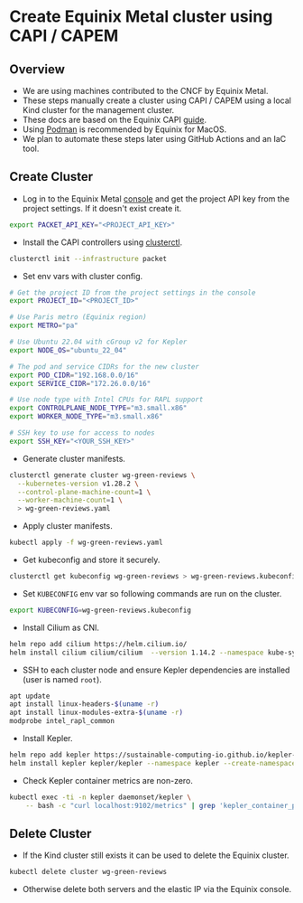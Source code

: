 # Create Equinix Metal cluster using CAPI / CAPEM

## Overview

- We are using machines contributed to the CNCF by Equinix Metal.
- These steps manually create a cluster using CAPI / CAPEM using a local
Kind cluster for the management cluster.
- These docs are based on the Equinix CAPI [guide](https://deploy.equinix.com/developers/guides/kubernetes-cluster-api/).
- Using [Podman](https://github.com/kubernetes-sigs/cluster-api-provider-packet/issues/496)
is recommended by Equinix for MacOS.
- We plan to automate these steps later using GitHub Actions and an IaC tool.

## Create Cluster

- Log in to the Equinix Metal [console](https://console.equinix.com/) and get
the project API key from the project settings. If it doesn't exist create it.

```sh
export PACKET_API_KEY="<PROJECT_API_KEY>"
```

- Install the CAPI controllers using [clusterctl](https://cluster-api.sigs.k8s.io/user/quick-start.html#install-clusterctl).

```sh
clusterctl init --infrastructure packet
```

- Set env vars with cluster config.

```sh
# Get the project ID from the project settings in the console
export PROJECT_ID="<PROJECT_ID>"

# Use Paris metro (Equinix region)
export METRO="pa"

# Use Ubuntu 22.04 with cGroup v2 for Kepler
export NODE_OS="ubuntu_22_04"

# The pod and service CIDRs for the new cluster
export POD_CIDR="192.168.0.0/16"
export SERVICE_CIDR="172.26.0.0/16"

# Use node type with Intel CPUs for RAPL support
export CONTROLPLANE_NODE_TYPE="m3.small.x86"
export WORKER_NODE_TYPE="m3.small.x86"

# SSH key to use for access to nodes
export SSH_KEY="<YOUR_SSH_KEY>"
```

- Generate cluster manifests.

```sh
clusterctl generate cluster wg-green-reviews \
  --kubernetes-version v1.28.2 \
  --control-plane-machine-count=1 \
  --worker-machine-count=1 \
  > wg-green-reviews.yaml
```

- Apply cluster manifests.

```sh
kubectl apply -f wg-green-reviews.yaml
```

- Get kubeconfig and store it securely.

```sh
clusterctl get kubeconfig wg-green-reviews > wg-green-reviews.kubeconfig
```

- Set `KUBECONFIG` env var so following commands are run on the cluster.

```sh
export KUBECONFIG=wg-green-reviews.kubeconfig
```

- Install Cilium as CNI.

```sh
helm repo add cilium https://helm.cilium.io/
helm install cilium cilium/cilium  --version 1.14.2 --namespace kube-system
```

- SSH to each cluster node and ensure Kepler dependencies are installed
(user is named `root`).

```sh
apt update
apt install linux-headers-$(uname -r)
apt install linux-modules-extra-$(uname -r) 
modprobe intel_rapl_common
```

- Install Kepler.

```sh
helm repo add kepler https://sustainable-computing-io.github.io/kepler-helm-chart
helm install kepler kepler/kepler --namespace kepler --create-namespace
```

- Check Kepler container metrics are non-zero. 

```sh
kubectl exec -ti -n kepler daemonset/kepler \
    -- bash -c "curl localhost:9102/metrics" | grep 'kepler_container_package_joules_total'
```

## Delete Cluster

- If the Kind cluster still exists it can be used to delete the Equinix cluster.

```sh
kubectl delete cluster wg-green-reviews
```

- Otherwise delete both servers and the elastic IP via the Equinix console.
